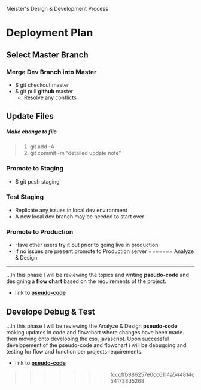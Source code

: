 Meister's Design & Development Process

# Deployment Plan

## Select Master Branch

### Merge Dev Branch into Master
* $ git checkout master
* $ git pull **github** master
  * Resolve any conflicts

## Update Files

##### Make change to file
> 1. git add -A
> 2. git commit -m “detailed update note”

### Promote to Staging
* $ git push staging 

### Test Staging
* Replicate any issues in local dev environment
* A new local dev branch may be needed to start over

### Promote to Production
* Have other users try it out prior to going live in production
* If no issues are present promote to Production server
=======
Analyze & Design
-------------

...In this phase I will be reviewing the topics and writing **pseudo-code** and designing a **flow chart** based on the requirements of the project.

- link to **[pseudo-code][0]**
 


[0]: https://github.com/MeisterWebzr/MDD/blob/gh/pseduo-code.txt
 
Develope Debug & Test
----------

...In this phase I will be reviewing the Analyze & Design **pseudo-code**  making updates in code and flowchart where changes have been made. then moving onto developing the css, javascript. Upon successful developement of the pseudo-code and flowchart i will be debugging and testing for flow and function per projects requirements. 

- link to **[pseudo-code][2]**


[2]: https://github.com/meisterwebzr/
>>>>>>> fcccffb986257e0cc6114a544814c541738d5268

